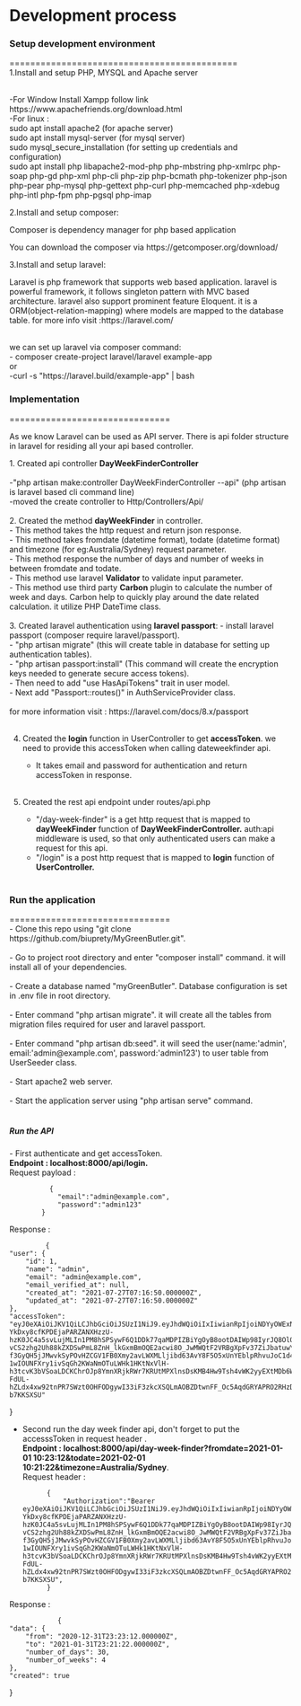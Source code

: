 <h1>Development process</h1>


<h3>Setup development environment</h3>
============================================
<br/>
1.Install and setup PHP, MYSQL and Apache server
    <p><br/>
  -For Window Install Xampp follow link https://www.apachefriends.org/download.html
  <br/>
  -For linux :<br/>
      sudo apt install apache2 (for apache server)<br/>
      sudo apt install mysql-server (for mysql server)<br/>
      sudo mysql_secure_installation (for setting up credentials and configuration)<br/>
      sudo apt install php libapache2-mod-php php-mbstring php-xmlrpc php-soap php-gd php-xml php-cli php-zip php-bcmath php-tokenizer php-json php-pear php-mysql php-gettext php-curl php-memcached php-xdebug php-intl php-fpm php-pgsql php-imap
  </p>

2.Install and setup composer:
  <p>Composer is dependency manager for php based application</p>
  <p>You can download the composer via https://getcomposer.org/download/</p>
  
  
3.Install and setup laravel:
  <p>Laravel is php framework that supports web based application. laravel is powerful framework, it follows singleton pattern with MVC based architecture. laravel also support prominent feature Eloquent. it is a ORM(object-relation-mapping) where models are mapped to the database table. for more info visit :https://laravel.com/</p>
 <br/>
   we can set up laravel via composer command:<br/> - composer create-project laravel/laravel example-app <br/> or <br/> -curl -s "https://laravel.build/example-app" | bash

<br/>
<h3>Implementation</h3>
=============================== <br/>
<p>As we know Laravel can be used as API server. There is api folder structure in laravel for residing all your api based controller.</p> 
1. Created api controller <b>DayWeekFinderController</b><br/><br/>
    -"php artisan make:controller DayWeekFinderController --api" (php artisan is laravel based cli command line)<br/>
    -moved the create controller to Http/Controllers/Api/<br/><br/>
2. Created the method <b>dayWeekFinder</b> in controller.<br/>
   - This method takes the http request and return json response. <br/>
   - This method takes fromdate (datetime format), todate (datetime format) and timezone (for eg:Australia/Sydney) request parameter.<br/>
   - This method response the number of days and number of weeks in between fromdate and todate.<br/>
   - This method use laravel <b>Validator</b> to validate input parameter.<br/>
   - This method use third party <b>Carbon</b> plugin to calculate the number of week and days. Carbon help to quickly play around the date related calculation. it utilize PHP DateTime class.<br/><br/>
3. Created laravel authentication using <b>laravel passport</b>:
    - install laravel passport (composer require laravel/passport).<br/>
    - "php artisan migrate" (this will create table in database for setting up authentication tables).<br/>
    - "php artisan passport:install" (This command will create the encryption keys needed to generate secure access tokens).<br/>
    - Then need to add "use HasApiTokens" trait in user model.<br/>
    - Next add "Passport::routes()" in AuthServiceProvider class. <br/><br/>
    for more information visit : https://laravel.com/docs/8.x/passport <br/><br/>
    
    
4. Created the <b>login</b> function in UserController to get <b>accessToken</b>. we need to provide this accessToken when calling dateweekfinder api.<br/>
    - It takes email and password for authentication and return accessToken in response. <br/><br/>

5. Created the rest api endpoint under routes/api.php <br/>
    - "/day-week-finder" is a get http request that is mapped to <b>dayWeekFinder</b> function of <b>DayWeekFinderController.</b> auth:api middleware is used, so that only authenticated users can make a request for this api. <br/>
    - "/login" is a post http request that is mapped to <b>login</b> function of <b>UserController.</b> <br/> <br/>
 
 <h3>Run the application</h3>
=============================== <br/>
    - Clone this repo using "git clone https://github.com/biuprety/MyGreenButler.git".<br/><br/>
    - Go to project root directory and enter "composer install" command. it will install all of your dependencies. <br/><br/>
    - Create a database named "myGreenButler". Database configuration is set in .env file in root directory. <br/><br/>
    - Enter command "php artisan migrate". it will create all the tables from migration files required for user and laravel passport. <br/><br/>
    - Enter command "php artisan db:seed". it will seed the user(name:'admin', email:'admin@example.com', password:'admin123') to user table from UserSeeder class.<br/><br/>
    - Start apache2 web server.<br/><br/>
    - Start the application server using "php artisan serve" command.<br/><br/>
     <h5>Run the API</h5>
- First authenticate and get accessToken. <br/>
        <b>Endpoint : localhost:8000/api/login.</b> <br/>
        Request payload :
     
              {
                "email":"admin@example.com",
                "password":"admin123"
            }
         


Response :
            
             {
    "user": {
        "id": 1,
        "name": "admin",
        "email": "admin@example.com",
        "email_verified_at": null,
        "created_at": "2021-07-27T07:16:50.000000Z",
        "updated_at": "2021-07-27T07:16:50.000000Z"
    },
    "accessToken": "eyJ0eXAiOiJKV1QiLCJhbGciOiJSUzI1NiJ9.eyJhdWQiOiIxIiwianRpIjoiNDYyOWExNzU4M2FjNThkNzY4OTQwYTZlYTUzN2VkNWM3MDcxZDJiODgxNGQ2OWU0ZDc1ZTdhZjUzNmIzZTc4ZmI5MGFhNTVlNWQzN2I5MmIiLCJpYXQiOjE2MjczNzA0NzIuNTIwMjE5LCJuYmYiOjE2MjczNzA0NzIuNTIwMjIzLCJleHAiOjE2NTg5MDY0NzIuNTA5NTM1LCJzdWIiOiIxIiwic2NvcGVzIjpbXX0.lXESQ1CY1vQByvxt38kNfGxoFrALgYVDLtTGTrL0ApbePJxv3Ms-YkDxy8cfKPDEjaPARZANXHzzU-hzK0JC4a5svLujMLIn1PM8hSPSywF6Q1DDk77qaMDPIZBiYgOyB8ootDAIWp98IyrJQ8OlO6AqNOQehwUvlz7qldGJKneZLhbCVglrDHji6x_CAc3WV0rHRMgZ22JmfdQHg-vCS2zhg2Uh88kZXDSwPmL8ZnH_lkGxmBmOQE2acwi8O_JwMWQtF2VRBgXpFv37ZiJbatuwYUKwGgpFDQPyYtf3pkC56GnqIU-f3GyQH5jJMwvkSyPOvHZCGV1FB0Xmy2avLWXMLljibd63AvY8F5O5xUnYEblpRhvuJoC1d4zD4LGcciiofT-1wIOUNFXry1ivSqGh2KWaNmOTuLWHk1HKtNxVlH-h3tcvK3bVSoaLDCKChrOJp8YmnXRjkRWr7KRUtMPXlnsDsKMB4Hw9Tsh4vWK2yyEXtMDb6WxTd99_KVSEuaf4OGdIpJ9LH-FdUL-hZLdx4xw92tnPR7SWzt0OHFODgywI33iF3zkcXSQLmAOBZDtwnFF_Oc5AqdGRYAPRO2RHzDYtD9xcNrNcoKc7l6giWX1AAf7IBx1mhVCa5n2P0ALZr8n05ogdR1XGl8B_YLxr2FwOyc94FZ-b7KKSXSU"
}

- Second run the day week finder api, don't forget to put the accesssToken in request header . <br/>
    <b> Endpoint : localhost:8000/api/day-week-finder?fromdate=2021-01-01 10:23:12&todate=2021-02-01 10:21:22&timezone=Australia/Sydney</b>.<br/>
    Request header :
    
            {
                "Authorization":"Bearer eyJ0eXAiOiJKV1QiLCJhbGciOiJSUzI1NiJ9.eyJhdWQiOiIxIiwianRpIjoiNDYyOWExNzU4M2FjNThkNzY4OTQwYTZlYTUzN2VkNWM3MDcxZDJiODgxNGQ2OWU0ZDc1ZTdhZjUzNmIzZTc4ZmI5MGFhNTVlNWQzN2I5MmIiLCJpYXQiOjE2MjczNzA0NzIuNTIwMjE5LCJuYmYiOjE2MjczNzA0NzIuNTIwMjIzLCJleHAiOjE2NTg5MDY0NzIuNTA5NTM1LCJzdWIiOiIxIiwic2NvcGVzIjpbXX0.lXESQ1CY1vQByvxt38kNfGxoFrALgYVDLtTGTrL0ApbePJxv3Ms-YkDxy8cfKPDEjaPARZANXHzzU-hzK0JC4a5svLujMLIn1PM8hSPSywF6Q1DDk77qaMDPIZBiYgOyB8ootDAIWp98IyrJQ8OlO6AqNOQehwUvlz7qldGJKneZLhbCVglrDHji6x_CAc3WV0rHRMgZ22JmfdQHg-vCS2zhg2Uh88kZXDSwPmL8ZnH_lkGxmBmOQE2acwi8O_JwMWQtF2VRBgXpFv37ZiJbatuwYUKwGgpFDQPyYtf3pkC56GnqIU-f3GyQH5jJMwvkSyPOvHZCGV1FB0Xmy2avLWXMLljibd63AvY8F5O5xUnYEblpRhvuJoC1d4zD4LGcciiofT-1wIOUNFXry1ivSqGh2KWaNmOTuLWHk1HKtNxVlH-h3tcvK3bVSoaLDCKChrOJp8YmnXRjkRWr7KRUtMPXlnsDsKMB4Hw9Tsh4vWK2yyEXtMDb6WxTd99_KVSEuaf4OGdIpJ9LH-FdUL-hZLdx4xw92tnPR7SWzt0OHFODgywI33iF3zkcXSQLmAOBZDtwnFF_Oc5AqdGRYAPRO2RHzDYtD9xcNrNcoKc7l6giWX1AAf7IBx1mhVCa5n2P0ALZr8n05ogdR1XGl8B_YLxr2FwOyc94FZ-b7KKSXSU",
            }

Response :
            
                {
    "data": {
        "from": "2020-12-31T23:23:12.000000Z",
        "to": "2021-01-31T23:21:22.000000Z",
        "number_of_days": 30,
        "number_of_weeks": 4
    },
    "created": true
}
    

